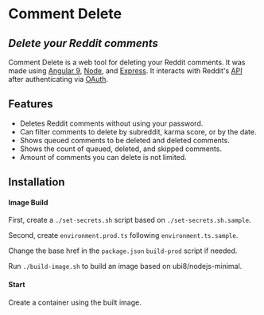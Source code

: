 # Comment Delete
## _Delete your Reddit comments_

Comment Delete is a web tool for deleting your Reddit comments.
 It was made using [Angular 9](https://angular.io),
  [Node](https://nodejs.org), and
   [Express](https://expressjs.com).
    It interacts with Reddit's [API](https://www.reddit.com/dev/api/oauth)
     after authenticating via [OAuth](https://github.com/reddit-archive/reddit/wiki/OAuth2). 
   
## Features

- Deletes Reddit comments without using your password.
- Can filter comments to delete by subreddit, karma score, or by the date.
- Shows queued comments to be deleted and deleted comments.
- Shows the count of queued, deleted, and skipped comments.
- Amount of comments you can delete is not limited.

## Installation
#### Image Build

First, create a `./set-secrets.sh` script based on `./set-secrets.sh.sample`.

Second, create `environment.prod.ts` following `environment.ts.sample`.

Change the base href in the `package.json` `build-prod` script if needed.

Run `./build-image.sh` to build an image based on ubi8/nodejs-minimal.


#### Start

Create a container using the built image.

